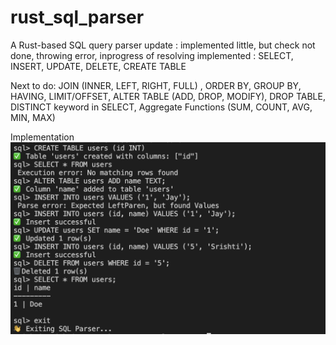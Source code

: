 # rust_sql_parser
A Rust-based SQL query parser 
update : implemented little, but check not done, throwing error, inprogress of resolving
implemented :
SELECT, INSERT, UPDATE, DELETE, CREATE TABLE

Next to do:
JOIN (INNER, LEFT, RIGHT, FULL) ,  ORDER BY,  GROUP BY,  HAVING,  LIMIT/OFFSET,  ALTER TABLE (ADD, DROP, MODIFY), DROP TABLE,  DISTINCT keyword in SELECT,  Aggregate Functions (SUM, COUNT, AVG, MIN, MAX)

Implementation
![execution](image-1.png)
